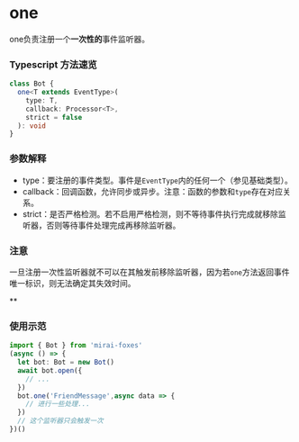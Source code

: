 # one

one负责注册一个**一次性的**事件监听器。

### Typescript 方法速览

```typescript
class Bot {
  one<T extends EventType>(
    type: T,
    callback: Processor<T>,
    strict = false
  ): void
}
```

### 参数解释

- type：要注册的事件类型。事件是`EventType`内的任何一个（参见基础类型）。
- callback：回调函数，允许同步或异步。注意：函数的参数和`type`存在对应关系。
- strict：是否严格检测。若不启用严格检测，则不等待事件执行完成就移除监听器，否则等待事件处理完成再移除监听器。

### 注意

一旦注册一次性监听器就不可以在其触发前移除监听器，因为若`one`方法返回事件唯一标识，则无法确定其失效时间。

**

### 使用示范

```typescript
import { Bot } from 'mirai-foxes'
(async () => {
  let bot: Bot = new Bot()
  await bot.open({
    // ...
  })
  bot.one('FriendMessage',async data => {
    // 进行一些处理...
  })
  // 这个监听器只会触发一次
})()
```
